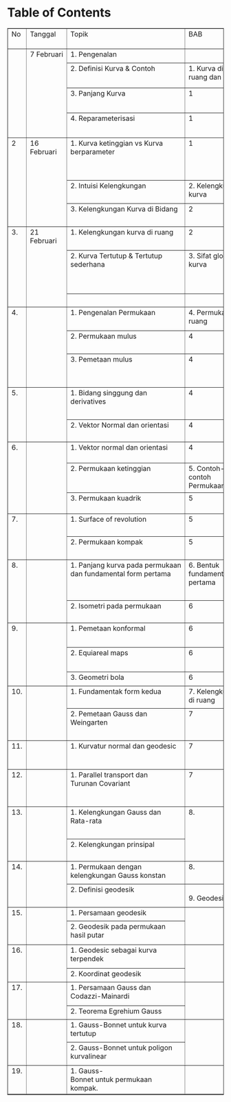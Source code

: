 
# Table of Contents



<!-- This HTML table template is generated by emacs 29.2 -->
<table border="1">
  <tr>
    <td align="left" valign="top">
      No&nbsp;<br />
      &nbsp;&nbsp;&nbsp;
    </td>
    <td align="left" valign="top">
      Tanggal&nbsp;&nbsp;&nbsp;<br />
      &nbsp;&nbsp;&nbsp;&nbsp;&nbsp;&nbsp;&nbsp;&nbsp;&nbsp;&nbsp;
    </td>
    <td align="left" valign="top">
      Topik&nbsp;&nbsp;&nbsp;&nbsp;&nbsp;&nbsp;&nbsp;&nbsp;&nbsp;&nbsp;&nbsp;&nbsp;&nbsp;&nbsp;&nbsp;&nbsp;&nbsp;&nbsp;&nbsp;&nbsp;&nbsp;&nbsp;&nbsp;&nbsp;&nbsp;&nbsp;<br />
      &nbsp;&nbsp;&nbsp;&nbsp;&nbsp;&nbsp;&nbsp;&nbsp;&nbsp;&nbsp;&nbsp;&nbsp;&nbsp;&nbsp;&nbsp;&nbsp;&nbsp;&nbsp;&nbsp;&nbsp;&nbsp;&nbsp;&nbsp;&nbsp;&nbsp;&nbsp;&nbsp;&nbsp;&nbsp;&nbsp;&nbsp;
    </td>
    <td align="left" valign="top">
      BAB&nbsp;&nbsp;&nbsp;&nbsp;&nbsp;&nbsp;&nbsp;&nbsp;&nbsp;&nbsp;&nbsp;&nbsp;&nbsp;<br />
      &nbsp;&nbsp;&nbsp;&nbsp;&nbsp;&nbsp;&nbsp;&nbsp;&nbsp;&nbsp;&nbsp;&nbsp;&nbsp;&nbsp;&nbsp;&nbsp;
    </td>
  </tr>
  <tr>
    <td rowspan="4" align="left" valign="top">
      &nbsp;&nbsp;&nbsp;<br />
      &nbsp;&nbsp;&nbsp;<br />
      &nbsp;&nbsp;&nbsp;<br />
      &nbsp;&nbsp;&nbsp;<br />
      &nbsp;&nbsp;&nbsp;<br />
      &nbsp;&nbsp;&nbsp;<br />
      &nbsp;&nbsp;&nbsp;<br />
      &nbsp;&nbsp;&nbsp;<br />
      &nbsp;&nbsp;&nbsp;<br />
      &nbsp;&nbsp;&nbsp;
    </td>
    <td rowspan="4" align="left" valign="top">
      7&nbsp;Februari<br />
      &nbsp;&nbsp;&nbsp;&nbsp;&nbsp;&nbsp;&nbsp;&nbsp;&nbsp;&nbsp;<br />
      &nbsp;&nbsp;&nbsp;&nbsp;&nbsp;&nbsp;&nbsp;&nbsp;&nbsp;&nbsp;<br />
      &nbsp;&nbsp;&nbsp;&nbsp;&nbsp;&nbsp;&nbsp;&nbsp;&nbsp;&nbsp;<br />
      &nbsp;&nbsp;&nbsp;&nbsp;&nbsp;&nbsp;&nbsp;&nbsp;&nbsp;&nbsp;<br />
      &nbsp;&nbsp;&nbsp;&nbsp;&nbsp;&nbsp;&nbsp;&nbsp;&nbsp;&nbsp;<br />
      &nbsp;&nbsp;&nbsp;&nbsp;&nbsp;&nbsp;&nbsp;&nbsp;&nbsp;&nbsp;<br />
      &nbsp;&nbsp;&nbsp;&nbsp;&nbsp;&nbsp;&nbsp;&nbsp;&nbsp;&nbsp;<br />
      &nbsp;&nbsp;&nbsp;&nbsp;&nbsp;&nbsp;&nbsp;&nbsp;&nbsp;&nbsp;<br />
      &nbsp;&nbsp;&nbsp;&nbsp;&nbsp;&nbsp;&nbsp;&nbsp;&nbsp;&nbsp;
    </td>
    <td align="left" valign="top">
      1.&nbsp;Pengenalan&nbsp;&nbsp;&nbsp;&nbsp;&nbsp;&nbsp;&nbsp;&nbsp;&nbsp;&nbsp;&nbsp;&nbsp;&nbsp;&nbsp;&nbsp;&nbsp;&nbsp;&nbsp;
    </td>
    <td align="left" valign="top">
      &nbsp;&nbsp;&nbsp;&nbsp;&nbsp;&nbsp;&nbsp;&nbsp;&nbsp;&nbsp;&nbsp;&nbsp;&nbsp;&nbsp;&nbsp;&nbsp;
    </td>
  </tr>
  <tr>
    <td align="left" valign="top">
      2.&nbsp;Definisi&nbsp;Kurva&nbsp;&&nbsp;Contoh&nbsp;&nbsp;&nbsp;&nbsp;&nbsp;<br />
      &nbsp;&nbsp;&nbsp;&nbsp;&nbsp;&nbsp;&nbsp;&nbsp;&nbsp;&nbsp;&nbsp;&nbsp;&nbsp;&nbsp;&nbsp;&nbsp;&nbsp;&nbsp;&nbsp;&nbsp;&nbsp;&nbsp;&nbsp;&nbsp;&nbsp;&nbsp;&nbsp;&nbsp;&nbsp;&nbsp;&nbsp;
    </td>
    <td align="left" valign="top">
      1.&nbsp;Kurva&nbsp;di&nbsp;&nbsp;&nbsp;&nbsp;&nbsp;<br />
      ruang&nbsp;dan&nbsp;bidang
    </td>
  </tr>
  <tr>
    <td align="left" valign="top">
      3.&nbsp;Panjang&nbsp;Kurva&nbsp;&nbsp;&nbsp;&nbsp;&nbsp;&nbsp;&nbsp;&nbsp;&nbsp;&nbsp;&nbsp;&nbsp;&nbsp;&nbsp;&nbsp;<br />
      &nbsp;&nbsp;&nbsp;&nbsp;&nbsp;&nbsp;&nbsp;&nbsp;&nbsp;&nbsp;&nbsp;&nbsp;&nbsp;&nbsp;&nbsp;&nbsp;&nbsp;&nbsp;&nbsp;&nbsp;&nbsp;&nbsp;&nbsp;&nbsp;&nbsp;&nbsp;&nbsp;&nbsp;&nbsp;&nbsp;&nbsp;
    </td>
    <td align="left" valign="top">
      1&nbsp;&nbsp;&nbsp;&nbsp;&nbsp;&nbsp;&nbsp;&nbsp;&nbsp;&nbsp;&nbsp;&nbsp;&nbsp;&nbsp;&nbsp;<br />
      &nbsp;&nbsp;&nbsp;&nbsp;&nbsp;&nbsp;&nbsp;&nbsp;&nbsp;&nbsp;&nbsp;&nbsp;&nbsp;&nbsp;&nbsp;&nbsp;
    </td>
  </tr>
  <tr>
    <td align="left" valign="top">
      4.&nbsp;Reparameterisasi&nbsp;&nbsp;&nbsp;&nbsp;&nbsp;&nbsp;&nbsp;&nbsp;&nbsp;&nbsp;&nbsp;&nbsp;<br />
      &nbsp;&nbsp;&nbsp;&nbsp;&nbsp;&nbsp;&nbsp;&nbsp;&nbsp;&nbsp;&nbsp;&nbsp;&nbsp;&nbsp;&nbsp;&nbsp;&nbsp;&nbsp;&nbsp;&nbsp;&nbsp;&nbsp;&nbsp;&nbsp;&nbsp;&nbsp;&nbsp;&nbsp;&nbsp;&nbsp;&nbsp;
    </td>
    <td align="left" valign="top">
      1&nbsp;&nbsp;&nbsp;&nbsp;&nbsp;&nbsp;&nbsp;&nbsp;&nbsp;&nbsp;&nbsp;&nbsp;&nbsp;&nbsp;&nbsp;<br />
      &nbsp;&nbsp;&nbsp;&nbsp;&nbsp;&nbsp;&nbsp;&nbsp;&nbsp;&nbsp;&nbsp;&nbsp;&nbsp;&nbsp;&nbsp;&nbsp;
    </td>
  </tr>
  <tr>
    <td rowspan="3" align="left" valign="top">
      2&nbsp;&nbsp;<br />
      &nbsp;&nbsp;&nbsp;<br />
      &nbsp;&nbsp;&nbsp;<br />
      &nbsp;&nbsp;&nbsp;<br />
      &nbsp;&nbsp;&nbsp;<br />
      &nbsp;&nbsp;&nbsp;<br />
      &nbsp;&nbsp;&nbsp;<br />
      &nbsp;&nbsp;&nbsp;<br />
      &nbsp;&nbsp;&nbsp;<br />
      &nbsp;&nbsp;&nbsp;
    </td>
    <td rowspan="3" align="left" valign="top">
      16&nbsp;&nbsp;&nbsp;&nbsp;&nbsp;&nbsp;&nbsp;&nbsp;<br />
      Februari&nbsp;&nbsp;<br />
      &nbsp;&nbsp;&nbsp;&nbsp;&nbsp;&nbsp;&nbsp;&nbsp;&nbsp;&nbsp;<br />
      &nbsp;&nbsp;&nbsp;&nbsp;&nbsp;&nbsp;&nbsp;&nbsp;&nbsp;&nbsp;<br />
      &nbsp;&nbsp;&nbsp;&nbsp;&nbsp;&nbsp;&nbsp;&nbsp;&nbsp;&nbsp;<br />
      &nbsp;&nbsp;&nbsp;&nbsp;&nbsp;&nbsp;&nbsp;&nbsp;&nbsp;&nbsp;<br />
      &nbsp;&nbsp;&nbsp;&nbsp;&nbsp;&nbsp;&nbsp;&nbsp;&nbsp;&nbsp;<br />
      &nbsp;&nbsp;&nbsp;&nbsp;&nbsp;&nbsp;&nbsp;&nbsp;&nbsp;&nbsp;<br />
      &nbsp;&nbsp;&nbsp;&nbsp;&nbsp;&nbsp;&nbsp;&nbsp;&nbsp;&nbsp;<br />
      &nbsp;&nbsp;&nbsp;&nbsp;&nbsp;&nbsp;&nbsp;&nbsp;&nbsp;&nbsp;
    </td>
    <td align="left" valign="top">
      1.&nbsp;Kurva&nbsp;ketinggian&nbsp;vs&nbsp;Kurva&nbsp;&nbsp;&nbsp;<br />
      berparameter&nbsp;&nbsp;&nbsp;&nbsp;&nbsp;&nbsp;&nbsp;&nbsp;&nbsp;&nbsp;&nbsp;&nbsp;&nbsp;&nbsp;&nbsp;&nbsp;&nbsp;&nbsp;&nbsp;<br />
      &nbsp;&nbsp;&nbsp;&nbsp;&nbsp;&nbsp;&nbsp;&nbsp;&nbsp;&nbsp;&nbsp;&nbsp;&nbsp;&nbsp;&nbsp;&nbsp;&nbsp;&nbsp;&nbsp;&nbsp;&nbsp;&nbsp;&nbsp;&nbsp;&nbsp;&nbsp;&nbsp;&nbsp;&nbsp;&nbsp;&nbsp;<br />
      &nbsp;&nbsp;&nbsp;&nbsp;&nbsp;&nbsp;&nbsp;&nbsp;&nbsp;&nbsp;&nbsp;&nbsp;&nbsp;&nbsp;&nbsp;&nbsp;&nbsp;&nbsp;&nbsp;&nbsp;&nbsp;&nbsp;&nbsp;&nbsp;&nbsp;&nbsp;&nbsp;&nbsp;&nbsp;&nbsp;&nbsp;
    </td>
    <td align="left" valign="top">
      1&nbsp;&nbsp;&nbsp;&nbsp;&nbsp;&nbsp;&nbsp;&nbsp;&nbsp;&nbsp;&nbsp;&nbsp;&nbsp;&nbsp;&nbsp;<br />
      &nbsp;&nbsp;&nbsp;&nbsp;&nbsp;&nbsp;&nbsp;&nbsp;&nbsp;&nbsp;&nbsp;&nbsp;&nbsp;&nbsp;&nbsp;&nbsp;<br />
      &nbsp;&nbsp;&nbsp;&nbsp;&nbsp;&nbsp;&nbsp;&nbsp;&nbsp;&nbsp;&nbsp;&nbsp;&nbsp;&nbsp;&nbsp;&nbsp;<br />
      &nbsp;&nbsp;&nbsp;&nbsp;&nbsp;&nbsp;&nbsp;&nbsp;&nbsp;&nbsp;&nbsp;&nbsp;&nbsp;&nbsp;&nbsp;&nbsp;
    </td>
  </tr>
  <tr>
    <td align="left" valign="top">
      2.&nbsp;Intuisi&nbsp;Kelengkungan&nbsp;&nbsp;&nbsp;&nbsp;&nbsp;&nbsp;&nbsp;&nbsp;<br />
      &nbsp;&nbsp;&nbsp;&nbsp;&nbsp;&nbsp;&nbsp;&nbsp;&nbsp;&nbsp;&nbsp;&nbsp;&nbsp;&nbsp;&nbsp;&nbsp;&nbsp;&nbsp;&nbsp;&nbsp;&nbsp;&nbsp;&nbsp;&nbsp;&nbsp;&nbsp;&nbsp;&nbsp;&nbsp;&nbsp;&nbsp;
    </td>
    <td align="left" valign="top">
      2.&nbsp;Kelengkungan&nbsp;<br />
      kurva&nbsp;&nbsp;&nbsp;&nbsp;&nbsp;&nbsp;&nbsp;&nbsp;&nbsp;&nbsp;&nbsp;
    </td>
  </tr>
  <tr>
    <td align="left" valign="top">
      3.&nbsp;Kelengkungan&nbsp;Kurva&nbsp;di&nbsp;Bidang<br />
      &nbsp;&nbsp;&nbsp;&nbsp;&nbsp;&nbsp;&nbsp;&nbsp;&nbsp;&nbsp;&nbsp;&nbsp;&nbsp;&nbsp;&nbsp;&nbsp;&nbsp;&nbsp;&nbsp;&nbsp;&nbsp;&nbsp;&nbsp;&nbsp;&nbsp;&nbsp;&nbsp;&nbsp;&nbsp;&nbsp;&nbsp;
    </td>
    <td align="left" valign="top">
      2&nbsp;&nbsp;&nbsp;&nbsp;&nbsp;&nbsp;&nbsp;&nbsp;&nbsp;&nbsp;&nbsp;&nbsp;&nbsp;&nbsp;&nbsp;<br />
      &nbsp;&nbsp;&nbsp;&nbsp;&nbsp;&nbsp;&nbsp;&nbsp;&nbsp;&nbsp;&nbsp;&nbsp;&nbsp;&nbsp;&nbsp;&nbsp;
    </td>
  </tr>
  <tr>
    <td rowspan="3" align="left" valign="top">
      3.&nbsp;<br />
      &nbsp;&nbsp;&nbsp;<br />
      &nbsp;&nbsp;&nbsp;<br />
      &nbsp;&nbsp;&nbsp;<br />
      &nbsp;&nbsp;&nbsp;<br />
      &nbsp;&nbsp;&nbsp;<br />
      &nbsp;&nbsp;&nbsp;<br />
      &nbsp;&nbsp;&nbsp;<br />
      &nbsp;&nbsp;&nbsp;
    </td>
    <td rowspan="3" align="left" valign="top">
      21&nbsp;&nbsp;&nbsp;&nbsp;&nbsp;&nbsp;&nbsp;&nbsp;<br />
      Februari&nbsp;&nbsp;<br />
      &nbsp;&nbsp;&nbsp;&nbsp;&nbsp;&nbsp;&nbsp;&nbsp;&nbsp;&nbsp;<br />
      &nbsp;&nbsp;&nbsp;&nbsp;&nbsp;&nbsp;&nbsp;&nbsp;&nbsp;&nbsp;<br />
      &nbsp;&nbsp;&nbsp;&nbsp;&nbsp;&nbsp;&nbsp;&nbsp;&nbsp;&nbsp;<br />
      &nbsp;&nbsp;&nbsp;&nbsp;&nbsp;&nbsp;&nbsp;&nbsp;&nbsp;&nbsp;<br />
      &nbsp;&nbsp;&nbsp;&nbsp;&nbsp;&nbsp;&nbsp;&nbsp;&nbsp;&nbsp;<br />
      &nbsp;&nbsp;&nbsp;&nbsp;&nbsp;&nbsp;&nbsp;&nbsp;&nbsp;&nbsp;<br />
      &nbsp;&nbsp;&nbsp;&nbsp;&nbsp;&nbsp;&nbsp;&nbsp;&nbsp;&nbsp;
    </td>
    <td align="left" valign="top">
      1.&nbsp;Kelengkungan&nbsp;kurva&nbsp;di&nbsp;ruang&nbsp;<br />
      &nbsp;&nbsp;&nbsp;&nbsp;&nbsp;&nbsp;&nbsp;&nbsp;&nbsp;&nbsp;&nbsp;&nbsp;&nbsp;&nbsp;&nbsp;&nbsp;&nbsp;&nbsp;&nbsp;&nbsp;&nbsp;&nbsp;&nbsp;&nbsp;&nbsp;&nbsp;&nbsp;&nbsp;&nbsp;&nbsp;&nbsp;
    </td>
    <td align="left" valign="top">
      2&nbsp;&nbsp;&nbsp;&nbsp;&nbsp;&nbsp;&nbsp;&nbsp;&nbsp;&nbsp;&nbsp;&nbsp;&nbsp;&nbsp;&nbsp;<br />
      &nbsp;&nbsp;&nbsp;&nbsp;&nbsp;&nbsp;&nbsp;&nbsp;&nbsp;&nbsp;&nbsp;&nbsp;&nbsp;&nbsp;&nbsp;&nbsp;
    </td>
  </tr>
  <tr>
    <td align="left" valign="top">
      2.&nbsp;Kurva&nbsp;Tertutup&nbsp;&&nbsp;Tertutup&nbsp;&nbsp;&nbsp;<br />
      sederhana&nbsp;&nbsp;&nbsp;&nbsp;&nbsp;&nbsp;&nbsp;&nbsp;&nbsp;&nbsp;&nbsp;&nbsp;&nbsp;&nbsp;&nbsp;&nbsp;&nbsp;&nbsp;&nbsp;&nbsp;&nbsp;&nbsp;<br />
      &nbsp;&nbsp;&nbsp;&nbsp;&nbsp;&nbsp;&nbsp;&nbsp;&nbsp;&nbsp;&nbsp;&nbsp;&nbsp;&nbsp;&nbsp;&nbsp;&nbsp;&nbsp;&nbsp;&nbsp;&nbsp;&nbsp;&nbsp;&nbsp;&nbsp;&nbsp;&nbsp;&nbsp;&nbsp;&nbsp;&nbsp;<br />
      &nbsp;&nbsp;&nbsp;&nbsp;&nbsp;&nbsp;&nbsp;&nbsp;&nbsp;&nbsp;&nbsp;&nbsp;&nbsp;&nbsp;&nbsp;&nbsp;&nbsp;&nbsp;&nbsp;&nbsp;&nbsp;&nbsp;&nbsp;&nbsp;&nbsp;&nbsp;&nbsp;&nbsp;&nbsp;&nbsp;&nbsp;
    </td>
    <td align="left" valign="top">
      3.&nbsp;Sifat&nbsp;global&nbsp;<br />
      kurva&nbsp;&nbsp;&nbsp;&nbsp;&nbsp;&nbsp;&nbsp;&nbsp;&nbsp;&nbsp;&nbsp;<br />
      &nbsp;&nbsp;&nbsp;&nbsp;&nbsp;&nbsp;&nbsp;&nbsp;&nbsp;&nbsp;&nbsp;&nbsp;&nbsp;&nbsp;&nbsp;&nbsp;<br />
      &nbsp;&nbsp;&nbsp;&nbsp;&nbsp;&nbsp;&nbsp;&nbsp;&nbsp;&nbsp;&nbsp;&nbsp;&nbsp;&nbsp;&nbsp;&nbsp;
    </td>
  </tr>
  <tr>
    <td align="left" valign="top">
      &nbsp;&nbsp;&nbsp;&nbsp;&nbsp;&nbsp;&nbsp;&nbsp;&nbsp;&nbsp;&nbsp;&nbsp;&nbsp;&nbsp;&nbsp;&nbsp;&nbsp;&nbsp;&nbsp;&nbsp;&nbsp;&nbsp;&nbsp;&nbsp;&nbsp;&nbsp;&nbsp;&nbsp;&nbsp;&nbsp;&nbsp;
    </td>
    <td align="left" valign="top">
      &nbsp;&nbsp;&nbsp;&nbsp;&nbsp;&nbsp;&nbsp;&nbsp;&nbsp;&nbsp;&nbsp;&nbsp;&nbsp;&nbsp;&nbsp;&nbsp;
    </td>
  </tr>
  <tr>
    <td rowspan="3" align="left" valign="top">
      4.&nbsp;<br />
      &nbsp;&nbsp;&nbsp;<br />
      &nbsp;&nbsp;&nbsp;<br />
      &nbsp;&nbsp;&nbsp;<br />
      &nbsp;&nbsp;&nbsp;<br />
      &nbsp;&nbsp;&nbsp;<br />
      &nbsp;&nbsp;&nbsp;<br />
      &nbsp;&nbsp;&nbsp;<br />
      &nbsp;&nbsp;&nbsp;
    </td>
    <td rowspan="3" align="left" valign="top">
      &nbsp;&nbsp;&nbsp;&nbsp;&nbsp;&nbsp;&nbsp;&nbsp;&nbsp;&nbsp;<br />
      &nbsp;&nbsp;&nbsp;&nbsp;&nbsp;&nbsp;&nbsp;&nbsp;&nbsp;&nbsp;<br />
      &nbsp;&nbsp;&nbsp;&nbsp;&nbsp;&nbsp;&nbsp;&nbsp;&nbsp;&nbsp;<br />
      &nbsp;&nbsp;&nbsp;&nbsp;&nbsp;&nbsp;&nbsp;&nbsp;&nbsp;&nbsp;<br />
      &nbsp;&nbsp;&nbsp;&nbsp;&nbsp;&nbsp;&nbsp;&nbsp;&nbsp;&nbsp;<br />
      &nbsp;&nbsp;&nbsp;&nbsp;&nbsp;&nbsp;&nbsp;&nbsp;&nbsp;&nbsp;<br />
      &nbsp;&nbsp;&nbsp;&nbsp;&nbsp;&nbsp;&nbsp;&nbsp;&nbsp;&nbsp;<br />
      &nbsp;&nbsp;&nbsp;&nbsp;&nbsp;&nbsp;&nbsp;&nbsp;&nbsp;&nbsp;<br />
      &nbsp;&nbsp;&nbsp;&nbsp;&nbsp;&nbsp;&nbsp;&nbsp;&nbsp;&nbsp;
    </td>
    <td align="left" valign="top">
      1.&nbsp;Pengenalan&nbsp;Permukaan&nbsp;&nbsp;&nbsp;&nbsp;&nbsp;&nbsp;&nbsp;&nbsp;<br />
      &nbsp;&nbsp;&nbsp;&nbsp;&nbsp;&nbsp;&nbsp;&nbsp;&nbsp;&nbsp;&nbsp;&nbsp;&nbsp;&nbsp;&nbsp;&nbsp;&nbsp;&nbsp;&nbsp;&nbsp;&nbsp;&nbsp;&nbsp;&nbsp;&nbsp;&nbsp;&nbsp;&nbsp;&nbsp;&nbsp;&nbsp;
    </td>
    <td align="left" valign="top">
      4.&nbsp;Permukaan&nbsp;di&nbsp;<br />
      ruang&nbsp;&nbsp;&nbsp;&nbsp;&nbsp;&nbsp;&nbsp;&nbsp;&nbsp;&nbsp;&nbsp;
    </td>
  </tr>
  <tr>
    <td align="left" valign="top">
      2.&nbsp;Permukaan&nbsp;mulus&nbsp;&nbsp;&nbsp;&nbsp;&nbsp;&nbsp;&nbsp;&nbsp;&nbsp;&nbsp;&nbsp;&nbsp;&nbsp;<br />
      &nbsp;&nbsp;&nbsp;&nbsp;&nbsp;&nbsp;&nbsp;&nbsp;&nbsp;&nbsp;&nbsp;&nbsp;&nbsp;&nbsp;&nbsp;&nbsp;&nbsp;&nbsp;&nbsp;&nbsp;&nbsp;&nbsp;&nbsp;&nbsp;&nbsp;&nbsp;&nbsp;&nbsp;&nbsp;&nbsp;&nbsp;
    </td>
    <td align="left" valign="top">
      4&nbsp;&nbsp;&nbsp;&nbsp;&nbsp;&nbsp;&nbsp;&nbsp;&nbsp;&nbsp;&nbsp;&nbsp;&nbsp;&nbsp;&nbsp;<br />
      &nbsp;&nbsp;&nbsp;&nbsp;&nbsp;&nbsp;&nbsp;&nbsp;&nbsp;&nbsp;&nbsp;&nbsp;&nbsp;&nbsp;&nbsp;&nbsp;
    </td>
  </tr>
  <tr>
    <td align="left" valign="top">
      3.&nbsp;Pemetaan&nbsp;mulus&nbsp;&nbsp;&nbsp;&nbsp;&nbsp;&nbsp;&nbsp;&nbsp;&nbsp;&nbsp;&nbsp;&nbsp;&nbsp;&nbsp;<br />
      &nbsp;&nbsp;&nbsp;&nbsp;&nbsp;&nbsp;&nbsp;&nbsp;&nbsp;&nbsp;&nbsp;&nbsp;&nbsp;&nbsp;&nbsp;&nbsp;&nbsp;&nbsp;&nbsp;&nbsp;&nbsp;&nbsp;&nbsp;&nbsp;&nbsp;&nbsp;&nbsp;&nbsp;&nbsp;&nbsp;&nbsp;<br />
      &nbsp;&nbsp;&nbsp;&nbsp;&nbsp;&nbsp;&nbsp;&nbsp;&nbsp;&nbsp;&nbsp;&nbsp;&nbsp;&nbsp;&nbsp;&nbsp;&nbsp;&nbsp;&nbsp;&nbsp;&nbsp;&nbsp;&nbsp;&nbsp;&nbsp;&nbsp;&nbsp;&nbsp;&nbsp;&nbsp;&nbsp;
    </td>
    <td align="left" valign="top">
      4&nbsp;&nbsp;&nbsp;&nbsp;&nbsp;&nbsp;&nbsp;&nbsp;&nbsp;&nbsp;&nbsp;&nbsp;&nbsp;&nbsp;&nbsp;<br />
      &nbsp;&nbsp;&nbsp;&nbsp;&nbsp;&nbsp;&nbsp;&nbsp;&nbsp;&nbsp;&nbsp;&nbsp;&nbsp;&nbsp;&nbsp;&nbsp;<br />
      &nbsp;&nbsp;&nbsp;&nbsp;&nbsp;&nbsp;&nbsp;&nbsp;&nbsp;&nbsp;&nbsp;&nbsp;&nbsp;&nbsp;&nbsp;&nbsp;
    </td>
  </tr>
  <tr>
    <td rowspan="2" align="left" valign="top">
      5.&nbsp;<br />
      &nbsp;&nbsp;&nbsp;<br />
      &nbsp;&nbsp;&nbsp;<br />
      &nbsp;&nbsp;&nbsp;<br />
      &nbsp;&nbsp;&nbsp;<br />
      &nbsp;&nbsp;&nbsp;
    </td>
    <td rowspan="2" align="left" valign="top">
      &nbsp;&nbsp;&nbsp;&nbsp;&nbsp;&nbsp;&nbsp;&nbsp;&nbsp;&nbsp;<br />
      &nbsp;&nbsp;&nbsp;&nbsp;&nbsp;&nbsp;&nbsp;&nbsp;&nbsp;&nbsp;<br />
      &nbsp;&nbsp;&nbsp;&nbsp;&nbsp;&nbsp;&nbsp;&nbsp;&nbsp;&nbsp;<br />
      &nbsp;&nbsp;&nbsp;&nbsp;&nbsp;&nbsp;&nbsp;&nbsp;&nbsp;&nbsp;<br />
      &nbsp;&nbsp;&nbsp;&nbsp;&nbsp;&nbsp;&nbsp;&nbsp;&nbsp;&nbsp;<br />
      &nbsp;&nbsp;&nbsp;&nbsp;&nbsp;&nbsp;&nbsp;&nbsp;&nbsp;&nbsp;
    </td>
    <td align="left" valign="top">
      1.&nbsp;Bidang&nbsp;singgung&nbsp;dan&nbsp;&nbsp;&nbsp;&nbsp;&nbsp;&nbsp;&nbsp;&nbsp;&nbsp;<br />
      derivatives&nbsp;&nbsp;&nbsp;&nbsp;&nbsp;&nbsp;&nbsp;&nbsp;&nbsp;&nbsp;&nbsp;&nbsp;&nbsp;&nbsp;&nbsp;&nbsp;&nbsp;&nbsp;&nbsp;&nbsp;<br />
      &nbsp;&nbsp;&nbsp;&nbsp;&nbsp;&nbsp;&nbsp;&nbsp;&nbsp;&nbsp;&nbsp;&nbsp;&nbsp;&nbsp;&nbsp;&nbsp;&nbsp;&nbsp;&nbsp;&nbsp;&nbsp;&nbsp;&nbsp;&nbsp;&nbsp;&nbsp;&nbsp;&nbsp;&nbsp;&nbsp;&nbsp;
    </td>
    <td align="left" valign="top">
      4&nbsp;&nbsp;&nbsp;&nbsp;&nbsp;&nbsp;&nbsp;&nbsp;&nbsp;&nbsp;&nbsp;&nbsp;&nbsp;&nbsp;&nbsp;<br />
      &nbsp;&nbsp;&nbsp;&nbsp;&nbsp;&nbsp;&nbsp;&nbsp;&nbsp;&nbsp;&nbsp;&nbsp;&nbsp;&nbsp;&nbsp;&nbsp;<br />
      &nbsp;&nbsp;&nbsp;&nbsp;&nbsp;&nbsp;&nbsp;&nbsp;&nbsp;&nbsp;&nbsp;&nbsp;&nbsp;&nbsp;&nbsp;&nbsp;
    </td>
  </tr>
  <tr>
    <td align="left" valign="top">
      2.&nbsp;Vektor&nbsp;Normal&nbsp;dan&nbsp;orientasi&nbsp;<br />
      &nbsp;&nbsp;&nbsp;&nbsp;&nbsp;&nbsp;&nbsp;&nbsp;&nbsp;&nbsp;&nbsp;&nbsp;&nbsp;&nbsp;&nbsp;&nbsp;&nbsp;&nbsp;&nbsp;&nbsp;&nbsp;&nbsp;&nbsp;&nbsp;&nbsp;&nbsp;&nbsp;&nbsp;&nbsp;&nbsp;&nbsp;
    </td>
    <td align="left" valign="top">
      4&nbsp;&nbsp;&nbsp;&nbsp;&nbsp;&nbsp;&nbsp;&nbsp;&nbsp;&nbsp;&nbsp;&nbsp;&nbsp;&nbsp;&nbsp;<br />
      &nbsp;&nbsp;&nbsp;&nbsp;&nbsp;&nbsp;&nbsp;&nbsp;&nbsp;&nbsp;&nbsp;&nbsp;&nbsp;&nbsp;&nbsp;&nbsp;
    </td>
  </tr>
  <tr>
    <td rowspan="3" align="left" valign="top">
      6.&nbsp;<br />
      &nbsp;&nbsp;&nbsp;<br />
      &nbsp;&nbsp;&nbsp;<br />
      &nbsp;&nbsp;&nbsp;<br />
      &nbsp;&nbsp;&nbsp;<br />
      &nbsp;&nbsp;&nbsp;<br />
      &nbsp;&nbsp;&nbsp;<br />
      &nbsp;&nbsp;&nbsp;
    </td>
    <td rowspan="3" align="left" valign="top">
      &nbsp;&nbsp;&nbsp;&nbsp;&nbsp;&nbsp;&nbsp;&nbsp;&nbsp;&nbsp;<br />
      &nbsp;&nbsp;&nbsp;&nbsp;&nbsp;&nbsp;&nbsp;&nbsp;&nbsp;&nbsp;<br />
      &nbsp;&nbsp;&nbsp;&nbsp;&nbsp;&nbsp;&nbsp;&nbsp;&nbsp;&nbsp;<br />
      &nbsp;&nbsp;&nbsp;&nbsp;&nbsp;&nbsp;&nbsp;&nbsp;&nbsp;&nbsp;<br />
      &nbsp;&nbsp;&nbsp;&nbsp;&nbsp;&nbsp;&nbsp;&nbsp;&nbsp;&nbsp;<br />
      &nbsp;&nbsp;&nbsp;&nbsp;&nbsp;&nbsp;&nbsp;&nbsp;&nbsp;&nbsp;<br />
      &nbsp;&nbsp;&nbsp;&nbsp;&nbsp;&nbsp;&nbsp;&nbsp;&nbsp;&nbsp;<br />
      &nbsp;&nbsp;&nbsp;&nbsp;&nbsp;&nbsp;&nbsp;&nbsp;&nbsp;&nbsp;
    </td>
    <td align="left" valign="top">
      1.&nbsp;Vektor&nbsp;normal&nbsp;dan&nbsp;orientasi&nbsp;<br />
      &nbsp;&nbsp;&nbsp;&nbsp;&nbsp;&nbsp;&nbsp;&nbsp;&nbsp;&nbsp;&nbsp;&nbsp;&nbsp;&nbsp;&nbsp;&nbsp;&nbsp;&nbsp;&nbsp;&nbsp;&nbsp;&nbsp;&nbsp;&nbsp;&nbsp;&nbsp;&nbsp;&nbsp;&nbsp;&nbsp;&nbsp;
    </td>
    <td align="left" valign="top">
      4&nbsp;&nbsp;&nbsp;&nbsp;&nbsp;&nbsp;&nbsp;&nbsp;&nbsp;&nbsp;&nbsp;&nbsp;&nbsp;&nbsp;&nbsp;<br />
      &nbsp;&nbsp;&nbsp;&nbsp;&nbsp;&nbsp;&nbsp;&nbsp;&nbsp;&nbsp;&nbsp;&nbsp;&nbsp;&nbsp;&nbsp;&nbsp;
    </td>
  </tr>
  <tr>
    <td align="left" valign="top">
      2.&nbsp;Permukaan&nbsp;ketinggian&nbsp;&nbsp;&nbsp;&nbsp;&nbsp;&nbsp;&nbsp;&nbsp;<br />
      &nbsp;&nbsp;&nbsp;&nbsp;&nbsp;&nbsp;&nbsp;&nbsp;&nbsp;&nbsp;&nbsp;&nbsp;&nbsp;&nbsp;&nbsp;&nbsp;&nbsp;&nbsp;&nbsp;&nbsp;&nbsp;&nbsp;&nbsp;&nbsp;&nbsp;&nbsp;&nbsp;&nbsp;&nbsp;&nbsp;&nbsp;
    </td>
    <td align="left" valign="top">
      5.&nbsp;Contoh-contoh<br />
      Permukaan&nbsp;&nbsp;&nbsp;&nbsp;&nbsp;&nbsp;&nbsp;
    </td>
  </tr>
  <tr>
    <td align="left" valign="top">
      3.&nbsp;Permukaan&nbsp;kuadrik&nbsp;&nbsp;&nbsp;&nbsp;&nbsp;&nbsp;&nbsp;&nbsp;&nbsp;&nbsp;&nbsp;<br />
      &nbsp;&nbsp;&nbsp;&nbsp;&nbsp;&nbsp;&nbsp;&nbsp;&nbsp;&nbsp;&nbsp;&nbsp;&nbsp;&nbsp;&nbsp;&nbsp;&nbsp;&nbsp;&nbsp;&nbsp;&nbsp;&nbsp;&nbsp;&nbsp;&nbsp;&nbsp;&nbsp;&nbsp;&nbsp;&nbsp;&nbsp;
    </td>
    <td align="left" valign="top">
      5&nbsp;&nbsp;&nbsp;&nbsp;&nbsp;&nbsp;&nbsp;&nbsp;&nbsp;&nbsp;&nbsp;&nbsp;&nbsp;&nbsp;&nbsp;<br />
      &nbsp;&nbsp;&nbsp;&nbsp;&nbsp;&nbsp;&nbsp;&nbsp;&nbsp;&nbsp;&nbsp;&nbsp;&nbsp;&nbsp;&nbsp;&nbsp;
    </td>
  </tr>
  <tr>
    <td rowspan="2" align="left" valign="top">
      7.&nbsp;<br />
      &nbsp;&nbsp;&nbsp;<br />
      &nbsp;&nbsp;&nbsp;<br />
      &nbsp;&nbsp;&nbsp;<br />
      &nbsp;&nbsp;&nbsp;
    </td>
    <td rowspan="2" align="left" valign="top">
      &nbsp;&nbsp;&nbsp;&nbsp;&nbsp;&nbsp;&nbsp;&nbsp;&nbsp;&nbsp;<br />
      &nbsp;&nbsp;&nbsp;&nbsp;&nbsp;&nbsp;&nbsp;&nbsp;&nbsp;&nbsp;<br />
      &nbsp;&nbsp;&nbsp;&nbsp;&nbsp;&nbsp;&nbsp;&nbsp;&nbsp;&nbsp;<br />
      &nbsp;&nbsp;&nbsp;&nbsp;&nbsp;&nbsp;&nbsp;&nbsp;&nbsp;&nbsp;<br />
      &nbsp;&nbsp;&nbsp;&nbsp;&nbsp;&nbsp;&nbsp;&nbsp;&nbsp;&nbsp;
    </td>
    <td align="left" valign="top">
      1.&nbsp;Surface&nbsp;of&nbsp;revolution&nbsp;&nbsp;&nbsp;&nbsp;&nbsp;&nbsp;&nbsp;<br />
      &nbsp;&nbsp;&nbsp;&nbsp;&nbsp;&nbsp;&nbsp;&nbsp;&nbsp;&nbsp;&nbsp;&nbsp;&nbsp;&nbsp;&nbsp;&nbsp;&nbsp;&nbsp;&nbsp;&nbsp;&nbsp;&nbsp;&nbsp;&nbsp;&nbsp;&nbsp;&nbsp;&nbsp;&nbsp;&nbsp;&nbsp;
    </td>
    <td align="left" valign="top">
      5&nbsp;&nbsp;&nbsp;&nbsp;&nbsp;&nbsp;&nbsp;&nbsp;&nbsp;&nbsp;&nbsp;&nbsp;&nbsp;&nbsp;&nbsp;<br />
      &nbsp;&nbsp;&nbsp;&nbsp;&nbsp;&nbsp;&nbsp;&nbsp;&nbsp;&nbsp;&nbsp;&nbsp;&nbsp;&nbsp;&nbsp;&nbsp;
    </td>
  </tr>
  <tr>
    <td align="left" valign="top">
      2.&nbsp;Permukaan&nbsp;kompak&nbsp;&nbsp;&nbsp;&nbsp;&nbsp;&nbsp;&nbsp;&nbsp;&nbsp;&nbsp;&nbsp;&nbsp;<br />
      &nbsp;&nbsp;&nbsp;&nbsp;&nbsp;&nbsp;&nbsp;&nbsp;&nbsp;&nbsp;&nbsp;&nbsp;&nbsp;&nbsp;&nbsp;&nbsp;&nbsp;&nbsp;&nbsp;&nbsp;&nbsp;&nbsp;&nbsp;&nbsp;&nbsp;&nbsp;&nbsp;&nbsp;&nbsp;&nbsp;&nbsp;
    </td>
    <td align="left" valign="top">
      5&nbsp;&nbsp;&nbsp;&nbsp;&nbsp;&nbsp;&nbsp;&nbsp;&nbsp;&nbsp;&nbsp;&nbsp;&nbsp;&nbsp;&nbsp;<br />
      &nbsp;&nbsp;&nbsp;&nbsp;&nbsp;&nbsp;&nbsp;&nbsp;&nbsp;&nbsp;&nbsp;&nbsp;&nbsp;&nbsp;&nbsp;&nbsp;
    </td>
  </tr>
  <tr>
    <td rowspan="2" align="left" valign="top">
      8.&nbsp;<br />
      &nbsp;&nbsp;&nbsp;<br />
      &nbsp;&nbsp;&nbsp;<br />
      &nbsp;&nbsp;&nbsp;<br />
      &nbsp;&nbsp;&nbsp;<br />
      &nbsp;&nbsp;&nbsp;<br />
      &nbsp;&nbsp;&nbsp;
    </td>
    <td rowspan="2" align="left" valign="top">
      &nbsp;&nbsp;&nbsp;&nbsp;&nbsp;&nbsp;&nbsp;&nbsp;&nbsp;&nbsp;<br />
      &nbsp;&nbsp;&nbsp;&nbsp;&nbsp;&nbsp;&nbsp;&nbsp;&nbsp;&nbsp;<br />
      &nbsp;&nbsp;&nbsp;&nbsp;&nbsp;&nbsp;&nbsp;&nbsp;&nbsp;&nbsp;<br />
      &nbsp;&nbsp;&nbsp;&nbsp;&nbsp;&nbsp;&nbsp;&nbsp;&nbsp;&nbsp;<br />
      &nbsp;&nbsp;&nbsp;&nbsp;&nbsp;&nbsp;&nbsp;&nbsp;&nbsp;&nbsp;<br />
      &nbsp;&nbsp;&nbsp;&nbsp;&nbsp;&nbsp;&nbsp;&nbsp;&nbsp;&nbsp;<br />
      &nbsp;&nbsp;&nbsp;&nbsp;&nbsp;&nbsp;&nbsp;&nbsp;&nbsp;&nbsp;
    </td>
    <td align="left" valign="top">
      1.&nbsp;Panjang&nbsp;kurva&nbsp;pada&nbsp;permukaan<br />
      dan&nbsp;fundamental&nbsp;form&nbsp;pertama&nbsp;&nbsp;&nbsp;<br />
      &nbsp;&nbsp;&nbsp;&nbsp;&nbsp;&nbsp;&nbsp;&nbsp;&nbsp;&nbsp;&nbsp;&nbsp;&nbsp;&nbsp;&nbsp;&nbsp;&nbsp;&nbsp;&nbsp;&nbsp;&nbsp;&nbsp;&nbsp;&nbsp;&nbsp;&nbsp;&nbsp;&nbsp;&nbsp;&nbsp;&nbsp;<br />
      &nbsp;&nbsp;&nbsp;&nbsp;&nbsp;&nbsp;&nbsp;&nbsp;&nbsp;&nbsp;&nbsp;&nbsp;&nbsp;&nbsp;&nbsp;&nbsp;&nbsp;&nbsp;&nbsp;&nbsp;&nbsp;&nbsp;&nbsp;&nbsp;&nbsp;&nbsp;&nbsp;&nbsp;&nbsp;&nbsp;&nbsp;
    </td>
    <td align="left" valign="top">
      6.&nbsp;Bentuk&nbsp;&nbsp;&nbsp;&nbsp;&nbsp;&nbsp;&nbsp;<br />
      fundamental&nbsp;&nbsp;&nbsp;&nbsp;&nbsp;<br />
      pertama&nbsp;&nbsp;&nbsp;&nbsp;&nbsp;&nbsp;&nbsp;&nbsp;&nbsp;<br />
      &nbsp;&nbsp;&nbsp;&nbsp;&nbsp;&nbsp;&nbsp;&nbsp;&nbsp;&nbsp;&nbsp;&nbsp;&nbsp;&nbsp;&nbsp;&nbsp;
    </td>
  </tr>
  <tr>
    <td align="left" valign="top">
      2.&nbsp;Isometri&nbsp;pada&nbsp;permukaan&nbsp;&nbsp;&nbsp;&nbsp;&nbsp;<br />
      &nbsp;&nbsp;&nbsp;&nbsp;&nbsp;&nbsp;&nbsp;&nbsp;&nbsp;&nbsp;&nbsp;&nbsp;&nbsp;&nbsp;&nbsp;&nbsp;&nbsp;&nbsp;&nbsp;&nbsp;&nbsp;&nbsp;&nbsp;&nbsp;&nbsp;&nbsp;&nbsp;&nbsp;&nbsp;&nbsp;&nbsp;
    </td>
    <td align="left" valign="top">
      6&nbsp;&nbsp;&nbsp;&nbsp;&nbsp;&nbsp;&nbsp;&nbsp;&nbsp;&nbsp;&nbsp;&nbsp;&nbsp;&nbsp;&nbsp;<br />
      &nbsp;&nbsp;&nbsp;&nbsp;&nbsp;&nbsp;&nbsp;&nbsp;&nbsp;&nbsp;&nbsp;&nbsp;&nbsp;&nbsp;&nbsp;&nbsp;
    </td>
  </tr>
  <tr>
    <td rowspan="3" align="left" valign="top">
      9.&nbsp;<br />
      &nbsp;&nbsp;&nbsp;<br />
      &nbsp;&nbsp;&nbsp;<br />
      &nbsp;&nbsp;&nbsp;<br />
      &nbsp;&nbsp;&nbsp;<br />
      &nbsp;&nbsp;&nbsp;<br />
      &nbsp;&nbsp;&nbsp;
    </td>
    <td rowspan="3" align="left" valign="top">
      &nbsp;&nbsp;&nbsp;&nbsp;&nbsp;&nbsp;&nbsp;&nbsp;&nbsp;&nbsp;<br />
      &nbsp;&nbsp;&nbsp;&nbsp;&nbsp;&nbsp;&nbsp;&nbsp;&nbsp;&nbsp;<br />
      &nbsp;&nbsp;&nbsp;&nbsp;&nbsp;&nbsp;&nbsp;&nbsp;&nbsp;&nbsp;<br />
      &nbsp;&nbsp;&nbsp;&nbsp;&nbsp;&nbsp;&nbsp;&nbsp;&nbsp;&nbsp;<br />
      &nbsp;&nbsp;&nbsp;&nbsp;&nbsp;&nbsp;&nbsp;&nbsp;&nbsp;&nbsp;<br />
      &nbsp;&nbsp;&nbsp;&nbsp;&nbsp;&nbsp;&nbsp;&nbsp;&nbsp;&nbsp;<br />
      &nbsp;&nbsp;&nbsp;&nbsp;&nbsp;&nbsp;&nbsp;&nbsp;&nbsp;&nbsp;
    </td>
    <td align="left" valign="top">
      1.&nbsp;Pemetaan&nbsp;konformal&nbsp;&nbsp;&nbsp;&nbsp;&nbsp;&nbsp;&nbsp;&nbsp;&nbsp;&nbsp;<br />
      &nbsp;&nbsp;&nbsp;&nbsp;&nbsp;&nbsp;&nbsp;&nbsp;&nbsp;&nbsp;&nbsp;&nbsp;&nbsp;&nbsp;&nbsp;&nbsp;&nbsp;&nbsp;&nbsp;&nbsp;&nbsp;&nbsp;&nbsp;&nbsp;&nbsp;&nbsp;&nbsp;&nbsp;&nbsp;&nbsp;&nbsp;
    </td>
    <td align="left" valign="top">
      6&nbsp;&nbsp;&nbsp;&nbsp;&nbsp;&nbsp;&nbsp;&nbsp;&nbsp;&nbsp;&nbsp;&nbsp;&nbsp;&nbsp;&nbsp;<br />
      &nbsp;&nbsp;&nbsp;&nbsp;&nbsp;&nbsp;&nbsp;&nbsp;&nbsp;&nbsp;&nbsp;&nbsp;&nbsp;&nbsp;&nbsp;&nbsp;
    </td>
  </tr>
  <tr>
    <td align="left" valign="top">
      2.&nbsp;Equiareal&nbsp;maps&nbsp;&nbsp;&nbsp;&nbsp;&nbsp;&nbsp;&nbsp;&nbsp;&nbsp;&nbsp;&nbsp;&nbsp;&nbsp;&nbsp;<br />
      &nbsp;&nbsp;&nbsp;&nbsp;&nbsp;&nbsp;&nbsp;&nbsp;&nbsp;&nbsp;&nbsp;&nbsp;&nbsp;&nbsp;&nbsp;&nbsp;&nbsp;&nbsp;&nbsp;&nbsp;&nbsp;&nbsp;&nbsp;&nbsp;&nbsp;&nbsp;&nbsp;&nbsp;&nbsp;&nbsp;&nbsp;
    </td>
    <td align="left" valign="top">
      6&nbsp;&nbsp;&nbsp;&nbsp;&nbsp;&nbsp;&nbsp;&nbsp;&nbsp;&nbsp;&nbsp;&nbsp;&nbsp;&nbsp;&nbsp;<br />
      &nbsp;&nbsp;&nbsp;&nbsp;&nbsp;&nbsp;&nbsp;&nbsp;&nbsp;&nbsp;&nbsp;&nbsp;&nbsp;&nbsp;&nbsp;&nbsp;
    </td>
  </tr>
  <tr>
    <td align="left" valign="top">
      3.&nbsp;Geometri&nbsp;bola&nbsp;&nbsp;&nbsp;&nbsp;&nbsp;&nbsp;&nbsp;&nbsp;&nbsp;&nbsp;&nbsp;&nbsp;&nbsp;&nbsp;&nbsp;
    </td>
    <td align="left" valign="top">
      6&nbsp;&nbsp;&nbsp;&nbsp;&nbsp;&nbsp;&nbsp;&nbsp;&nbsp;&nbsp;&nbsp;&nbsp;&nbsp;&nbsp;&nbsp;
    </td>
  </tr>
  <tr>
    <td rowspan="2" align="left" valign="top">
      10.<br />
      &nbsp;&nbsp;&nbsp;<br />
      &nbsp;&nbsp;&nbsp;<br />
      &nbsp;&nbsp;&nbsp;<br />
      &nbsp;&nbsp;&nbsp;<br />
      &nbsp;&nbsp;&nbsp;
    </td>
    <td rowspan="2" align="left" valign="top">
      &nbsp;&nbsp;&nbsp;&nbsp;&nbsp;&nbsp;&nbsp;&nbsp;&nbsp;&nbsp;<br />
      &nbsp;&nbsp;&nbsp;&nbsp;&nbsp;&nbsp;&nbsp;&nbsp;&nbsp;&nbsp;<br />
      &nbsp;&nbsp;&nbsp;&nbsp;&nbsp;&nbsp;&nbsp;&nbsp;&nbsp;&nbsp;<br />
      &nbsp;&nbsp;&nbsp;&nbsp;&nbsp;&nbsp;&nbsp;&nbsp;&nbsp;&nbsp;<br />
      &nbsp;&nbsp;&nbsp;&nbsp;&nbsp;&nbsp;&nbsp;&nbsp;&nbsp;&nbsp;<br />
      &nbsp;&nbsp;&nbsp;&nbsp;&nbsp;&nbsp;&nbsp;&nbsp;&nbsp;&nbsp;
    </td>
    <td align="left" valign="top">
      1.&nbsp;Fundamentak&nbsp;form&nbsp;kedua&nbsp;&nbsp;&nbsp;&nbsp;&nbsp;&nbsp;<br />
      &nbsp;&nbsp;&nbsp;&nbsp;&nbsp;&nbsp;&nbsp;&nbsp;&nbsp;&nbsp;&nbsp;&nbsp;&nbsp;&nbsp;&nbsp;&nbsp;&nbsp;&nbsp;&nbsp;&nbsp;&nbsp;&nbsp;&nbsp;&nbsp;&nbsp;&nbsp;&nbsp;&nbsp;&nbsp;&nbsp;&nbsp;
    </td>
    <td align="left" valign="top">
      7.&nbsp;Kelengkungan&nbsp;<br />
      di&nbsp;ruang&nbsp;&nbsp;&nbsp;&nbsp;&nbsp;&nbsp;&nbsp;&nbsp;
    </td>
  </tr>
  <tr>
    <td align="left" valign="top">
      2.&nbsp;Pemetaan&nbsp;Gauss&nbsp;dan&nbsp;&nbsp;&nbsp;&nbsp;&nbsp;&nbsp;&nbsp;&nbsp;&nbsp;&nbsp;<br />
      Weingarten&nbsp;&nbsp;&nbsp;&nbsp;&nbsp;&nbsp;&nbsp;&nbsp;&nbsp;&nbsp;&nbsp;&nbsp;&nbsp;&nbsp;&nbsp;&nbsp;&nbsp;&nbsp;&nbsp;&nbsp;&nbsp;<br />
      &nbsp;&nbsp;&nbsp;&nbsp;&nbsp;&nbsp;&nbsp;&nbsp;&nbsp;&nbsp;&nbsp;&nbsp;&nbsp;&nbsp;&nbsp;&nbsp;&nbsp;&nbsp;&nbsp;&nbsp;&nbsp;&nbsp;&nbsp;&nbsp;&nbsp;&nbsp;&nbsp;&nbsp;&nbsp;&nbsp;&nbsp;
    </td>
    <td align="left" valign="top">
      7&nbsp;&nbsp;&nbsp;&nbsp;&nbsp;&nbsp;&nbsp;&nbsp;&nbsp;&nbsp;&nbsp;&nbsp;&nbsp;&nbsp;&nbsp;<br />
      &nbsp;&nbsp;&nbsp;&nbsp;&nbsp;&nbsp;&nbsp;&nbsp;&nbsp;&nbsp;&nbsp;&nbsp;&nbsp;&nbsp;&nbsp;&nbsp;<br />
      &nbsp;&nbsp;&nbsp;&nbsp;&nbsp;&nbsp;&nbsp;&nbsp;&nbsp;&nbsp;&nbsp;&nbsp;&nbsp;&nbsp;&nbsp;&nbsp;
    </td>
  </tr>
  <tr>
    <td align="left" valign="top">
      11.<br />
      &nbsp;&nbsp;&nbsp;<br />
      &nbsp;&nbsp;&nbsp;
    </td>
    <td align="left" valign="top">
      &nbsp;&nbsp;&nbsp;&nbsp;&nbsp;&nbsp;&nbsp;&nbsp;&nbsp;&nbsp;<br />
      &nbsp;&nbsp;&nbsp;&nbsp;&nbsp;&nbsp;&nbsp;&nbsp;&nbsp;&nbsp;<br />
      &nbsp;&nbsp;&nbsp;&nbsp;&nbsp;&nbsp;&nbsp;&nbsp;&nbsp;&nbsp;
    </td>
    <td align="left" valign="top">
      1.&nbsp;Kurvatur&nbsp;normal&nbsp;dan&nbsp;geodesic<br />
      &nbsp;&nbsp;&nbsp;&nbsp;&nbsp;&nbsp;&nbsp;&nbsp;&nbsp;&nbsp;&nbsp;&nbsp;&nbsp;&nbsp;&nbsp;&nbsp;&nbsp;&nbsp;&nbsp;&nbsp;&nbsp;&nbsp;&nbsp;&nbsp;&nbsp;&nbsp;&nbsp;&nbsp;&nbsp;&nbsp;&nbsp;<br />
      &nbsp;&nbsp;&nbsp;&nbsp;&nbsp;&nbsp;&nbsp;&nbsp;&nbsp;&nbsp;&nbsp;&nbsp;&nbsp;&nbsp;&nbsp;&nbsp;&nbsp;&nbsp;&nbsp;&nbsp;&nbsp;&nbsp;&nbsp;&nbsp;&nbsp;&nbsp;&nbsp;&nbsp;&nbsp;&nbsp;&nbsp;
    </td>
    <td align="left" valign="top">
      7&nbsp;&nbsp;&nbsp;&nbsp;&nbsp;&nbsp;&nbsp;&nbsp;&nbsp;&nbsp;&nbsp;&nbsp;&nbsp;&nbsp;&nbsp;<br />
      &nbsp;&nbsp;&nbsp;&nbsp;&nbsp;&nbsp;&nbsp;&nbsp;&nbsp;&nbsp;&nbsp;&nbsp;&nbsp;&nbsp;&nbsp;&nbsp;<br />
      &nbsp;&nbsp;&nbsp;&nbsp;&nbsp;&nbsp;&nbsp;&nbsp;&nbsp;&nbsp;&nbsp;&nbsp;&nbsp;&nbsp;&nbsp;&nbsp;
    </td>
  </tr>
  <tr>
    <td align="left" valign="top">
      12.<br />
      &nbsp;&nbsp;&nbsp;<br />
      &nbsp;&nbsp;&nbsp;<br />
      &nbsp;&nbsp;&nbsp;
    </td>
    <td align="left" valign="top">
      &nbsp;&nbsp;&nbsp;&nbsp;&nbsp;&nbsp;&nbsp;&nbsp;&nbsp;&nbsp;<br />
      &nbsp;&nbsp;&nbsp;&nbsp;&nbsp;&nbsp;&nbsp;&nbsp;&nbsp;&nbsp;<br />
      &nbsp;&nbsp;&nbsp;&nbsp;&nbsp;&nbsp;&nbsp;&nbsp;&nbsp;&nbsp;<br />
      &nbsp;&nbsp;&nbsp;&nbsp;&nbsp;&nbsp;&nbsp;&nbsp;&nbsp;&nbsp;
    </td>
    <td align="left" valign="top">
      1.&nbsp;Parallel&nbsp;transport&nbsp;dan&nbsp;&nbsp;&nbsp;&nbsp;&nbsp;&nbsp;<br />
      Turunan&nbsp;Covariant&nbsp;&nbsp;&nbsp;&nbsp;&nbsp;&nbsp;&nbsp;&nbsp;&nbsp;&nbsp;&nbsp;&nbsp;&nbsp;&nbsp;<br />
      &nbsp;&nbsp;&nbsp;&nbsp;&nbsp;&nbsp;&nbsp;&nbsp;&nbsp;&nbsp;&nbsp;&nbsp;&nbsp;&nbsp;&nbsp;&nbsp;&nbsp;&nbsp;&nbsp;&nbsp;&nbsp;&nbsp;&nbsp;&nbsp;&nbsp;&nbsp;&nbsp;&nbsp;&nbsp;&nbsp;&nbsp;<br />
      &nbsp;&nbsp;&nbsp;&nbsp;&nbsp;&nbsp;&nbsp;&nbsp;&nbsp;&nbsp;&nbsp;&nbsp;&nbsp;&nbsp;&nbsp;&nbsp;&nbsp;&nbsp;&nbsp;&nbsp;&nbsp;&nbsp;&nbsp;&nbsp;&nbsp;&nbsp;&nbsp;&nbsp;&nbsp;&nbsp;&nbsp;
    </td>
    <td align="left" valign="top">
      7&nbsp;&nbsp;&nbsp;&nbsp;&nbsp;&nbsp;&nbsp;&nbsp;&nbsp;&nbsp;&nbsp;&nbsp;&nbsp;&nbsp;&nbsp;<br />
      &nbsp;&nbsp;&nbsp;&nbsp;&nbsp;&nbsp;&nbsp;&nbsp;&nbsp;&nbsp;&nbsp;&nbsp;&nbsp;&nbsp;&nbsp;&nbsp;<br />
      &nbsp;&nbsp;&nbsp;&nbsp;&nbsp;&nbsp;&nbsp;&nbsp;&nbsp;&nbsp;&nbsp;&nbsp;&nbsp;&nbsp;&nbsp;&nbsp;<br />
      &nbsp;&nbsp;&nbsp;&nbsp;&nbsp;&nbsp;&nbsp;&nbsp;&nbsp;&nbsp;&nbsp;&nbsp;&nbsp;&nbsp;&nbsp;&nbsp;
    </td>
  </tr>
  <tr>
    <td rowspan="2" align="left" valign="top">
      13.<br />
      &nbsp;&nbsp;&nbsp;<br />
      &nbsp;&nbsp;&nbsp;<br />
      &nbsp;&nbsp;&nbsp;<br />
      &nbsp;&nbsp;&nbsp;<br />
      &nbsp;&nbsp;&nbsp;
    </td>
    <td rowspan="2" align="left" valign="top">
      &nbsp;&nbsp;&nbsp;&nbsp;&nbsp;&nbsp;&nbsp;&nbsp;&nbsp;&nbsp;<br />
      &nbsp;&nbsp;&nbsp;&nbsp;&nbsp;&nbsp;&nbsp;&nbsp;&nbsp;&nbsp;<br />
      &nbsp;&nbsp;&nbsp;&nbsp;&nbsp;&nbsp;&nbsp;&nbsp;&nbsp;&nbsp;<br />
      &nbsp;&nbsp;&nbsp;&nbsp;&nbsp;&nbsp;&nbsp;&nbsp;&nbsp;&nbsp;<br />
      &nbsp;&nbsp;&nbsp;&nbsp;&nbsp;&nbsp;&nbsp;&nbsp;&nbsp;&nbsp;<br />
      &nbsp;&nbsp;&nbsp;&nbsp;&nbsp;&nbsp;&nbsp;&nbsp;&nbsp;&nbsp;
    </td>
    <td align="left" valign="top">
      1.&nbsp;Kelengkungan&nbsp;Gauss&nbsp;dan&nbsp;&nbsp;&nbsp;&nbsp;&nbsp;&nbsp;<br />
      Rata-rata&nbsp;&nbsp;&nbsp;&nbsp;&nbsp;&nbsp;&nbsp;&nbsp;&nbsp;&nbsp;&nbsp;&nbsp;&nbsp;&nbsp;&nbsp;&nbsp;&nbsp;&nbsp;&nbsp;&nbsp;&nbsp;&nbsp;<br />
      &nbsp;&nbsp;&nbsp;&nbsp;&nbsp;&nbsp;&nbsp;&nbsp;&nbsp;&nbsp;&nbsp;&nbsp;&nbsp;&nbsp;&nbsp;&nbsp;&nbsp;&nbsp;&nbsp;&nbsp;&nbsp;&nbsp;&nbsp;&nbsp;&nbsp;&nbsp;&nbsp;&nbsp;&nbsp;&nbsp;&nbsp;
    </td>
    <td rowspan="2" align="left" valign="top">
      8.&nbsp;&nbsp;&nbsp;&nbsp;&nbsp;&nbsp;&nbsp;&nbsp;&nbsp;&nbsp;&nbsp;&nbsp;&nbsp;&nbsp;<br />
      &nbsp;&nbsp;&nbsp;&nbsp;&nbsp;&nbsp;&nbsp;&nbsp;&nbsp;&nbsp;&nbsp;&nbsp;&nbsp;&nbsp;&nbsp;&nbsp;<br />
      &nbsp;&nbsp;&nbsp;&nbsp;&nbsp;&nbsp;&nbsp;&nbsp;&nbsp;&nbsp;&nbsp;&nbsp;&nbsp;&nbsp;&nbsp;&nbsp;<br />
      &nbsp;&nbsp;&nbsp;&nbsp;&nbsp;&nbsp;&nbsp;&nbsp;&nbsp;&nbsp;&nbsp;&nbsp;&nbsp;&nbsp;&nbsp;&nbsp;<br />
      &nbsp;&nbsp;&nbsp;&nbsp;&nbsp;&nbsp;&nbsp;&nbsp;&nbsp;&nbsp;&nbsp;&nbsp;&nbsp;&nbsp;&nbsp;&nbsp;<br />
      &nbsp;&nbsp;&nbsp;&nbsp;&nbsp;&nbsp;&nbsp;&nbsp;&nbsp;&nbsp;&nbsp;&nbsp;&nbsp;&nbsp;&nbsp;&nbsp;
    </td>
  </tr>
  <tr>
    <td align="left" valign="top">
      2.&nbsp;Kelengkungan&nbsp;prinsipal&nbsp;&nbsp;&nbsp;&nbsp;&nbsp;&nbsp;<br />
      &nbsp;&nbsp;&nbsp;&nbsp;&nbsp;&nbsp;&nbsp;&nbsp;&nbsp;&nbsp;&nbsp;&nbsp;&nbsp;&nbsp;&nbsp;&nbsp;&nbsp;&nbsp;&nbsp;&nbsp;&nbsp;&nbsp;&nbsp;&nbsp;&nbsp;&nbsp;&nbsp;&nbsp;&nbsp;&nbsp;&nbsp;
    </td>
  </tr>
  <tr>
    <td rowspan="2" align="left" valign="top">
      14.<br />
      &nbsp;&nbsp;&nbsp;<br />
      &nbsp;&nbsp;&nbsp;<br />
      &nbsp;&nbsp;&nbsp;<br />
      &nbsp;&nbsp;&nbsp;
    </td>
    <td rowspan="2" align="left" valign="top">
      &nbsp;&nbsp;&nbsp;&nbsp;&nbsp;&nbsp;&nbsp;&nbsp;&nbsp;&nbsp;<br />
      &nbsp;&nbsp;&nbsp;&nbsp;&nbsp;&nbsp;&nbsp;&nbsp;&nbsp;&nbsp;<br />
      &nbsp;&nbsp;&nbsp;&nbsp;&nbsp;&nbsp;&nbsp;&nbsp;&nbsp;&nbsp;<br />
      &nbsp;&nbsp;&nbsp;&nbsp;&nbsp;&nbsp;&nbsp;&nbsp;&nbsp;&nbsp;<br />
      &nbsp;&nbsp;&nbsp;&nbsp;&nbsp;&nbsp;&nbsp;&nbsp;&nbsp;&nbsp;
    </td>
    <td align="left" valign="top">
      1.&nbsp;Permukaan&nbsp;dengan&nbsp;&nbsp;&nbsp;&nbsp;&nbsp;&nbsp;&nbsp;&nbsp;&nbsp;&nbsp;&nbsp;&nbsp;<br />
      kelengkungan&nbsp;Gauss&nbsp;konstan&nbsp;&nbsp;&nbsp;&nbsp;&nbsp;
    </td>
    <td align="left" valign="top">
      8.&nbsp;&nbsp;&nbsp;&nbsp;&nbsp;&nbsp;&nbsp;&nbsp;&nbsp;&nbsp;&nbsp;&nbsp;&nbsp;&nbsp;<br />
      &nbsp;&nbsp;&nbsp;&nbsp;&nbsp;&nbsp;&nbsp;&nbsp;&nbsp;&nbsp;&nbsp;&nbsp;&nbsp;&nbsp;&nbsp;&nbsp;
    </td>
  </tr>
  <tr>
    <td align="left" valign="top">
      2.&nbsp;Definisi&nbsp;geodesik&nbsp;&nbsp;&nbsp;&nbsp;&nbsp;&nbsp;&nbsp;&nbsp;&nbsp;&nbsp;&nbsp;<br />
      &nbsp;&nbsp;&nbsp;&nbsp;&nbsp;&nbsp;&nbsp;&nbsp;&nbsp;&nbsp;&nbsp;&nbsp;&nbsp;&nbsp;&nbsp;&nbsp;&nbsp;&nbsp;&nbsp;&nbsp;&nbsp;&nbsp;&nbsp;&nbsp;&nbsp;&nbsp;&nbsp;&nbsp;&nbsp;&nbsp;&nbsp;
    </td>
    <td align="left" valign="top">
      &nbsp;&nbsp;&nbsp;&nbsp;&nbsp;&nbsp;&nbsp;&nbsp;&nbsp;&nbsp;&nbsp;&nbsp;&nbsp;&nbsp;&nbsp;&nbsp;<br />
      9.&nbsp;Geodesik&nbsp;&nbsp;&nbsp;&nbsp;&nbsp;
    </td>
  </tr>
  <tr>
    <td rowspan="2" align="left" valign="top">
      15.<br />
      &nbsp;&nbsp;&nbsp;<br />
      &nbsp;&nbsp;&nbsp;<br />
      &nbsp;&nbsp;&nbsp;
    </td>
    <td rowspan="2" align="left" valign="top">
      &nbsp;&nbsp;&nbsp;&nbsp;&nbsp;&nbsp;&nbsp;&nbsp;&nbsp;&nbsp;<br />
      &nbsp;&nbsp;&nbsp;&nbsp;&nbsp;&nbsp;&nbsp;&nbsp;&nbsp;&nbsp;<br />
      &nbsp;&nbsp;&nbsp;&nbsp;&nbsp;&nbsp;&nbsp;&nbsp;&nbsp;&nbsp;<br />
      &nbsp;&nbsp;&nbsp;&nbsp;&nbsp;&nbsp;&nbsp;&nbsp;&nbsp;&nbsp;
    </td>
    <td align="left" valign="top">
      1.&nbsp;Persamaan&nbsp;geodesik&nbsp;&nbsp;&nbsp;&nbsp;&nbsp;&nbsp;&nbsp;&nbsp;&nbsp;&nbsp;
    </td>
    <td rowspan="2" align="left" valign="top">
      &nbsp;&nbsp;&nbsp;&nbsp;&nbsp;&nbsp;&nbsp;&nbsp;&nbsp;&nbsp;&nbsp;&nbsp;&nbsp;&nbsp;&nbsp;&nbsp;<br />
      &nbsp;&nbsp;&nbsp;&nbsp;&nbsp;&nbsp;&nbsp;&nbsp;&nbsp;&nbsp;&nbsp;&nbsp;&nbsp;&nbsp;&nbsp;&nbsp;<br />
      &nbsp;&nbsp;&nbsp;&nbsp;&nbsp;&nbsp;&nbsp;&nbsp;&nbsp;&nbsp;&nbsp;&nbsp;&nbsp;&nbsp;&nbsp;&nbsp;<br />
      &nbsp;&nbsp;&nbsp;&nbsp;&nbsp;&nbsp;&nbsp;&nbsp;&nbsp;&nbsp;&nbsp;&nbsp;&nbsp;&nbsp;&nbsp;&nbsp;
    </td>
  </tr>
  <tr>
    <td align="left" valign="top">
      2.&nbsp;Geodesik&nbsp;pada&nbsp;permukaan&nbsp;&nbsp;&nbsp;&nbsp;&nbsp;<br />
      hasil&nbsp;putar&nbsp;&nbsp;&nbsp;&nbsp;&nbsp;&nbsp;&nbsp;&nbsp;&nbsp;&nbsp;&nbsp;&nbsp;&nbsp;&nbsp;&nbsp;&nbsp;&nbsp;&nbsp;&nbsp;&nbsp;
    </td>
  </tr>
  <tr>
    <td rowspan="2" align="left" valign="top">
      16.<br />
      &nbsp;&nbsp;&nbsp;<br />
      &nbsp;&nbsp;&nbsp;<br />
      &nbsp;&nbsp;&nbsp;
    </td>
    <td rowspan="2" align="left" valign="top">
      &nbsp;&nbsp;&nbsp;&nbsp;&nbsp;&nbsp;&nbsp;&nbsp;&nbsp;&nbsp;<br />
      &nbsp;&nbsp;&nbsp;&nbsp;&nbsp;&nbsp;&nbsp;&nbsp;&nbsp;&nbsp;<br />
      &nbsp;&nbsp;&nbsp;&nbsp;&nbsp;&nbsp;&nbsp;&nbsp;&nbsp;&nbsp;<br />
      &nbsp;&nbsp;&nbsp;&nbsp;&nbsp;&nbsp;&nbsp;&nbsp;&nbsp;&nbsp;
    </td>
    <td align="left" valign="top">
      1.&nbsp;Geodesic&nbsp;sebagai&nbsp;kurva&nbsp;&nbsp;&nbsp;&nbsp;&nbsp;&nbsp;<br />
      terpendek&nbsp;&nbsp;&nbsp;&nbsp;&nbsp;&nbsp;&nbsp;&nbsp;&nbsp;&nbsp;&nbsp;&nbsp;&nbsp;&nbsp;&nbsp;&nbsp;&nbsp;&nbsp;&nbsp;&nbsp;&nbsp;&nbsp;
    </td>
    <td rowspan="2" align="left" valign="top">
      &nbsp;&nbsp;&nbsp;&nbsp;&nbsp;&nbsp;&nbsp;&nbsp;&nbsp;&nbsp;&nbsp;&nbsp;&nbsp;&nbsp;&nbsp;&nbsp;<br />
      &nbsp;&nbsp;&nbsp;&nbsp;&nbsp;&nbsp;&nbsp;&nbsp;&nbsp;&nbsp;&nbsp;&nbsp;&nbsp;&nbsp;&nbsp;&nbsp;<br />
      &nbsp;&nbsp;&nbsp;&nbsp;&nbsp;&nbsp;&nbsp;&nbsp;&nbsp;&nbsp;&nbsp;&nbsp;&nbsp;&nbsp;&nbsp;&nbsp;<br />
      &nbsp;&nbsp;&nbsp;&nbsp;&nbsp;&nbsp;&nbsp;&nbsp;&nbsp;&nbsp;&nbsp;&nbsp;&nbsp;&nbsp;&nbsp;&nbsp;
    </td>
  </tr>
  <tr>
    <td align="left" valign="top">
      2.&nbsp;Koordinat&nbsp;geodesik&nbsp;&nbsp;&nbsp;&nbsp;&nbsp;&nbsp;&nbsp;&nbsp;&nbsp;&nbsp;
    </td>
  </tr>
  <tr>
    <td rowspan="2" align="left" valign="top">
      17.<br />
      &nbsp;&nbsp;&nbsp;<br />
      &nbsp;&nbsp;&nbsp;<br />
      &nbsp;&nbsp;&nbsp;
    </td>
    <td rowspan="2" align="left" valign="top">
      &nbsp;&nbsp;&nbsp;&nbsp;&nbsp;&nbsp;&nbsp;&nbsp;&nbsp;&nbsp;<br />
      &nbsp;&nbsp;&nbsp;&nbsp;&nbsp;&nbsp;&nbsp;&nbsp;&nbsp;&nbsp;<br />
      &nbsp;&nbsp;&nbsp;&nbsp;&nbsp;&nbsp;&nbsp;&nbsp;&nbsp;&nbsp;<br />
      &nbsp;&nbsp;&nbsp;&nbsp;&nbsp;&nbsp;&nbsp;&nbsp;&nbsp;&nbsp;
    </td>
    <td align="left" valign="top">
      1.&nbsp;Persamaan&nbsp;Gauss&nbsp;dan&nbsp;&nbsp;&nbsp;&nbsp;&nbsp;&nbsp;&nbsp;&nbsp;&nbsp;<br />
      Codazzi-Mainardi&nbsp;&nbsp;&nbsp;&nbsp;&nbsp;&nbsp;&nbsp;&nbsp;&nbsp;&nbsp;&nbsp;&nbsp;&nbsp;&nbsp;&nbsp;
    </td>
    <td rowspan="2" align="left" valign="top">
      &nbsp;&nbsp;&nbsp;&nbsp;&nbsp;&nbsp;&nbsp;&nbsp;&nbsp;&nbsp;&nbsp;&nbsp;&nbsp;&nbsp;&nbsp;&nbsp;<br />
      &nbsp;&nbsp;&nbsp;&nbsp;&nbsp;&nbsp;&nbsp;&nbsp;&nbsp;&nbsp;&nbsp;&nbsp;&nbsp;&nbsp;&nbsp;&nbsp;<br />
      &nbsp;&nbsp;&nbsp;&nbsp;&nbsp;&nbsp;&nbsp;&nbsp;&nbsp;&nbsp;&nbsp;&nbsp;&nbsp;&nbsp;&nbsp;&nbsp;<br />
      &nbsp;&nbsp;&nbsp;&nbsp;&nbsp;&nbsp;&nbsp;&nbsp;&nbsp;&nbsp;&nbsp;&nbsp;&nbsp;&nbsp;&nbsp;&nbsp;
    </td>
  </tr>
  <tr>
    <td align="left" valign="top">
      2.&nbsp;Teorema&nbsp;Egrehium&nbsp;Gauss&nbsp;&nbsp;&nbsp;&nbsp;&nbsp;&nbsp;
    </td>
  </tr>
  <tr>
    <td rowspan="2" align="left" valign="top">
      18.<br />
      &nbsp;&nbsp;&nbsp;<br />
      &nbsp;&nbsp;&nbsp;<br />
      &nbsp;&nbsp;&nbsp;<br />
      &nbsp;&nbsp;&nbsp;
    </td>
    <td rowspan="2" align="left" valign="top">
      &nbsp;&nbsp;&nbsp;&nbsp;&nbsp;&nbsp;&nbsp;&nbsp;&nbsp;&nbsp;<br />
      &nbsp;&nbsp;&nbsp;&nbsp;&nbsp;&nbsp;&nbsp;&nbsp;&nbsp;&nbsp;<br />
      &nbsp;&nbsp;&nbsp;&nbsp;&nbsp;&nbsp;&nbsp;&nbsp;&nbsp;&nbsp;<br />
      &nbsp;&nbsp;&nbsp;&nbsp;&nbsp;&nbsp;&nbsp;&nbsp;&nbsp;&nbsp;<br />
      &nbsp;&nbsp;&nbsp;&nbsp;&nbsp;&nbsp;&nbsp;&nbsp;&nbsp;&nbsp;
    </td>
    <td align="left" valign="top">
      1.&nbsp;Gauss-Bonnet&nbsp;untuk&nbsp;kurva&nbsp;&nbsp;&nbsp;&nbsp;<br />
      tertutup&nbsp;&nbsp;&nbsp;&nbsp;&nbsp;&nbsp;&nbsp;&nbsp;&nbsp;&nbsp;&nbsp;&nbsp;&nbsp;&nbsp;&nbsp;&nbsp;&nbsp;&nbsp;&nbsp;&nbsp;&nbsp;&nbsp;&nbsp;
    </td>
    <td rowspan="2" align="left" valign="top">
      &nbsp;&nbsp;&nbsp;&nbsp;&nbsp;&nbsp;&nbsp;&nbsp;&nbsp;&nbsp;&nbsp;&nbsp;&nbsp;&nbsp;&nbsp;&nbsp;<br />
      &nbsp;&nbsp;&nbsp;&nbsp;&nbsp;&nbsp;&nbsp;&nbsp;&nbsp;&nbsp;&nbsp;&nbsp;&nbsp;&nbsp;&nbsp;&nbsp;<br />
      &nbsp;&nbsp;&nbsp;&nbsp;&nbsp;&nbsp;&nbsp;&nbsp;&nbsp;&nbsp;&nbsp;&nbsp;&nbsp;&nbsp;&nbsp;&nbsp;<br />
      &nbsp;&nbsp;&nbsp;&nbsp;&nbsp;&nbsp;&nbsp;&nbsp;&nbsp;&nbsp;&nbsp;&nbsp;&nbsp;&nbsp;&nbsp;&nbsp;<br />
      &nbsp;&nbsp;&nbsp;&nbsp;&nbsp;&nbsp;&nbsp;&nbsp;&nbsp;&nbsp;&nbsp;&nbsp;&nbsp;&nbsp;&nbsp;&nbsp;
    </td>
  </tr>
  <tr>
    <td align="left" valign="top">
      2.&nbsp;Gauss-Bonnet&nbsp;untuk&nbsp;poligon&nbsp;&nbsp;<br />
      kurvalinear&nbsp;&nbsp;&nbsp;&nbsp;&nbsp;&nbsp;&nbsp;&nbsp;&nbsp;&nbsp;&nbsp;&nbsp;&nbsp;&nbsp;&nbsp;&nbsp;&nbsp;&nbsp;&nbsp;&nbsp;
    </td>
  </tr>
  <tr>
    <td align="left" valign="top">
      19.<br />
      &nbsp;&nbsp;&nbsp;
    </td>
    <td align="left" valign="top">
      &nbsp;&nbsp;&nbsp;&nbsp;&nbsp;&nbsp;&nbsp;&nbsp;&nbsp;&nbsp;<br />
      &nbsp;&nbsp;&nbsp;&nbsp;&nbsp;&nbsp;&nbsp;&nbsp;&nbsp;&nbsp;
    </td>
    <td align="left" valign="top">
      1.&nbsp;Gauss-Bonnet&nbsp;untuk&nbsp;permukaan<br />
      kompak.&nbsp;&nbsp;&nbsp;&nbsp;&nbsp;&nbsp;&nbsp;&nbsp;&nbsp;&nbsp;&nbsp;&nbsp;&nbsp;&nbsp;&nbsp;&nbsp;&nbsp;&nbsp;&nbsp;&nbsp;&nbsp;&nbsp;&nbsp;&nbsp;
    </td>
    <td align="left" valign="top">
      &nbsp;&nbsp;&nbsp;&nbsp;&nbsp;&nbsp;&nbsp;&nbsp;&nbsp;&nbsp;&nbsp;&nbsp;&nbsp;&nbsp;&nbsp;&nbsp;<br />
      &nbsp;&nbsp;&nbsp;&nbsp;&nbsp;&nbsp;&nbsp;&nbsp;&nbsp;&nbsp;&nbsp;&nbsp;&nbsp;&nbsp;&nbsp;&nbsp;
    </td>
  </tr>
</table>

